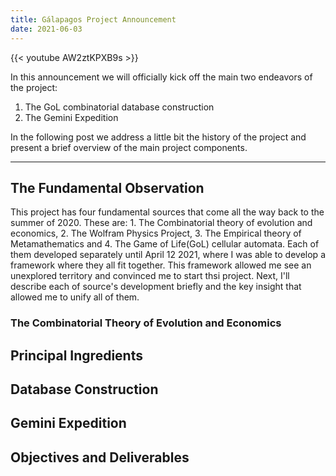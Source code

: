 ```yaml
---
title: Gálapagos Project Announcement
date: 2021-06-03
---
```


{{< youtube AW2ztKPXB9s >}}

In this announcement  we will officially kick off the main two endeavors of the project:

1. The GoL combinatorial database construction
2. The Gemini Expedition
<!--more-->

In the following post we address a little bit the history of the project and present a brief overview of the main project components. 

---

## The Fundamental Observation

This project has four fundamental sources that come all the way back to the summer of 2020. These are: 1. The Combinatorial theory of evolution and economics, 2. The Wolfram Physics Project, 3. The Empirical theory of Metamathematics and 4. The Game of Life(GoL) cellular automata. Each of them developed separately until April 12 2021, where I was able to develop a framework where they all fit together. This framework allowed me see an unexplored territory and convinced me to start thsi project. Next,  I'll describe each of source's development briefly and the key insight that allowed me to unify all of them. 

###  The Combinatorial Theory of Evolution and Economics

## Principal Ingredients

## Database Construction

## Gemini Expedition

## Objectives and Deliverables
